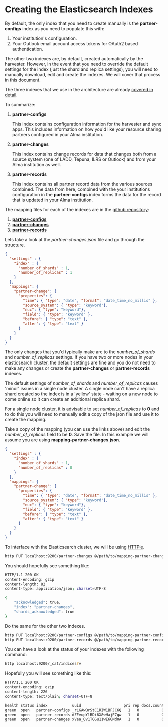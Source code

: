 # Creating the Elasticsearch Indexes

By default, the only index that you need to create manually is the __partner-configs__ index as you need to populate this with:
1. Your institution's configuration.
1. Your Outlook email account access tokens for OAuth2 based authentication.

The other two indexes are, by default, created automatically by the harvester. However, in the event that you need to override the default settings for the index (just the shard and replica settings), you will need to manually download, edit and create the indexes. We will cover that process in this document.

The three indexes that we use in the architecture are already [covered in detail](https://github.com/mqlibrary/resource-sharing-partners-sync#elasticsearch).

To summarize:
1. __partner-configs__

    This index contains configuration information for the harvester and sync apps. This includes information on how you'd like your resource sharing partners configured in your Alma institution.

1. __partner-changes__

    This index contains change records for data that changes both from a source system (one of LADD, Tepuna, ILRS or Outlook) and from your Alma institution as well.

1. __partner-records__

    This index contains all partner record data from the various sources combined. The data from here, combined with the your institutions configuration in the __partner-configs__ index forms the data for the record that is updated in your Alma institution.

The mapping files for each of the indexes are in the [github repository](https://github.com/mqlibrary/resource-sharing-partners-harvest):
1. [__partner-configs__](https://raw.githubusercontent.com/mqlibrary/resource-sharing-partners-harvest/master/src/main/resources/mapping-partner-configs.json)
1. [__partner-changes__](https://raw.githubusercontent.com/mqlibrary/resource-sharing-partners-harvest/master/src/main/resources/mapping-partner-changes.json)
1. [__partner-records__](https://raw.githubusercontent.com/mqlibrary/resource-sharing-partners-harvest/master/src/main/resources/mapping-partner-records.json)


Lets take a look at the _partner-changes.json_ file and go through the structure.

```json
{
  "settings" : {
    "index" : {
      "number_of_shards" : 1, 
      "number_of_replicas" : 1 
    }
  },
  "mappings": {
    "partner-change": { 
      "properties": {
        "time": { "type": "date", "format": "date_time_no_millis" },
        "source_system": { "type": "keyword"},
        "nuc": { "type": "keyword"},
        "field": { "type": "keyword" },
        "before": { "type": "text" },
        "after": { "type": "text" }
      }
    }
  }
}
```

The only changes that you'd typically make are to the _number_of_shards_ and _number_of_replicas_ settings. If you have two or more nodes in your elasticsearch cluster, the default settings are fine and you do not need to make any changes or create the __partner-changes__ or __partner-records__ indexes.

The default settings of _number_of_shards_ and _number_of_replicas_ causes 'minor' issues in a single node cluster. A single node can't have a replica shard created so the index is in a 'yellow' state - waiting on a new node to come online so it can create an additional replica shard.

For a single node cluster, it is advisable to set _number_of_replicas_ to __0__ and to do this you will need to manually edit a copy of the json file and use it to create the mapping.

Take a copy of the mapping (you can use the links above) and edit the _number_of_replicas_ field to be __0__. Save the file. In this example we will assume you are using __mapping-partner-changes.json__.

```json
{
  "settings" : {
    "index" : {
      "number_of_shards" : 1,
      "number_of_replicas" : 0
    }
  },
  "mappings": {
    "partner-change": { 
      "properties": {
        "time": { "type": "date", "format": "date_time_no_millis" },
        "source_system": { "type": "keyword"},
        "nuc": { "type": "keyword"},
        "field": { "type": "keyword" },
        "before": { "type": "text" },
        "after": { "type": "text" }
      }
    }
  }
}
```

To interface with the Elasticsearch cluster, we will be using [HTTPie](https://httpie.org/).

```bash
http PUT localhost:9200/partner-changes @/path/to/mapping-partner-changes.json
```

You should hopefully see something like:
```bash
HTTP/1.1 200 OK
content-encoding: gzip
content-length: 82
content-type: application/json; charset=UTF-8

{
    "acknowledged": true,
    "index": "partner-changes",
    "shards_acknowledged": true
}
```

Do the same for the other two indexes.

```bash
http PUT localhost:9200/partner-configs @/path/to/mapping-partner-configs.json
http PUT localhost:9200/partner-records @/path/to/mapping-partner-records.json
```

You can have a look at the status of your indexes with the following command:
```bash
http localhost:9200/_cat/indices?v
```

Hopefully you will see something like this:
```bash
HTTP/1.1 200 OK
content-encoding: gzip
content-length: 226
content-type: text/plain; charset=UTF-8

health status index           uuid                   pri rep docs.count docs.deleted store.size pri.store.size
green  open   partner-configs _rLGAwQrStC1RIW1BFJC6Q   1   0          0            0       230b           230b
green  open   partner-records dZEvupYlRDi6X8wHajE7gw   1   0          0            0       230b           230b
green  open   partner-changes xVea_Ov1TGGu11wE6GNdOA   1   0          0            0       230b           230b
```
